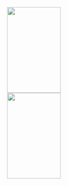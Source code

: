 <a href="https://github.com/anuraghazra/github-readme-stats">
  <img height=200 align="center" width=50% src="https://github-readme-stats.vercel.app/api?username=cmalagacode&show_icons=true&theme=tokyonight" />
</a>
<a href="https://github.com/anuraghazra/convoychat">
  <img height=200 align="center" width=50% src="https://github-readme-stats.vercel.app/api/top-langs/?username=cmalagacode&stats_format=bytes&theme=tokyonight" />
</a>


